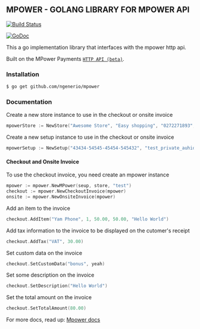 ## MPOWER - GOLANG LIBRARY FOR MPOWER API

[![Build Status](https://secure.travis-ci.org/ngenerio/mpower.png?branch=master)](https://travis-ci.org/ngenerio/mpower)

[![GoDoc](https://godoc.org/github.com/ngenerio/mpower?status.svg)](https://godoc.org/github.com/ngenerio/mpower)

This a go implementation library that interfaces with the mpower http api.

Built on the MPower Payments [`HTTP API (beta)`](http://mpowerpayments.com/developers/http).

### Installation

```bash
$ go get github.com/ngenerio/mpower
```

### Documentation

Create a new store instance to use in the checkout or onsite invoice

```go
mpowerStore := NewStore("Awesome Store", "Easy shopping", "0272271893", "P.0. Box MP555, Accra", "http://www.awesomestore.com.gh/logo.png")
```

Create a new setup instance to use in the checkout or onsite invoice

```go
mpowerSetup := NewSetup("43434-54545-45454-545432", "test_private_auhidaudvbirbyyrieoib", "test_public_iopjasdioppdadipjoasd", "ioapdojdifouw8h")
```

#### Checkout and Onsite Invoice

To use the checkout invoice, you need create an mpower instance

```go
mpower := mpower.NewMPower(seup, store, "test")
checkout := mpower.NewCheckoutInvoice(mpower)
onsite := mpower.NewOnsiteInvoice(mpower)
```

Add an item to the invoice

```go
checkout.AddItem("Yam Phone", 1, 50.00, 50.00, "Hello World")
```

Add tax information to the invoice to be displayed on the cutomer's receipt

```go
checkout.AddTax("VAT", 30.00)
```

Set custom data on the invoice

```go
checkout.SetCustomData("bonus", yeah)
```

Set some description on the invoice

```go
checkout.SetDescription("Hello World")
```

Set the total amount on the invoice

```go
checkout.SetTotalAmount(80.00)
```
For more docs, read up:
[Mpower docs](https://godoc.org/github.com/ngenerio/mpower)
